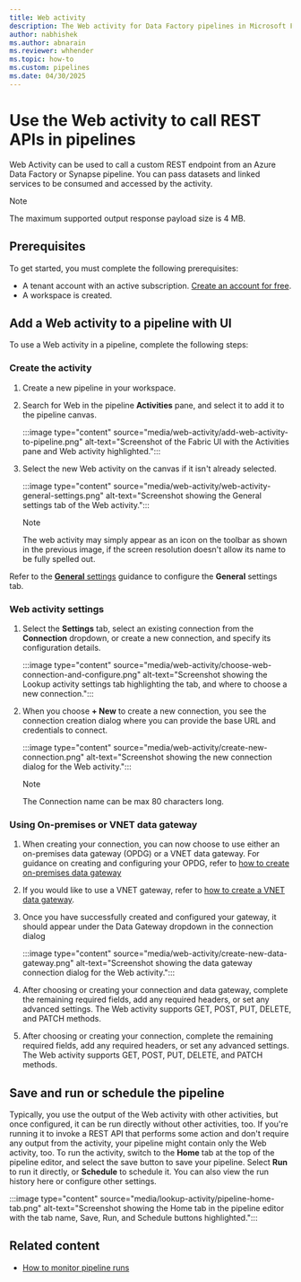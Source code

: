 ```yaml
---
title: Web activity
description: The Web activity for Data Factory pipelines in Microsoft Fabric allows you to make requests to REST APIs on the web and retrieve their results.
author: nabhishek
ms.author: abnarain
ms.reviewer: whhender
ms.topic: how-to
ms.custom: pipelines
ms.date: 04/30/2025
---
```


# Use the Web activity to call REST APIs in pipelines

Web Activity can be used to call a custom REST endpoint from an Azure Data Factory or Synapse pipeline. You can pass datasets and linked services to be consumed and accessed by the activity.

> [!NOTE]
> The maximum supported output response payload size is 4 MB.

## Prerequisites

To get started, you must complete the following prerequisites:

- A tenant account with an active subscription. [Create an account for free](../fundamentals/fabric-trial.md).
- A workspace is created.

## Add a Web activity to a pipeline with UI

To use a Web activity in a pipeline, complete the following steps:

### Create the activity

1. Create a new pipeline in your workspace.
1. Search for Web in the pipeline **Activities** pane, and select it to add it to the pipeline canvas.

   :::image type="content" source="media/web-activity/add-web-activity-to-pipeline.png" alt-text="Screenshot of the Fabric UI with the Activities pane and Web activity highlighted.":::

1. Select the new Web activity on the canvas if it isn't already selected.

   :::image type="content" source="media/web-activity/web-activity-general-settings.png" alt-text="Screenshot showing the General settings tab of the Web activity.":::

   > [!NOTE]
   > The web activity may simply appear as an icon on the toolbar as shown in the previous image, if the screen resolution doesn't allow its name to be fully spelled out.

Refer to the [**General** settings](activity-overview.md#general-settings) guidance to configure the **General** settings tab.

### Web activity settings

1. Select the **Settings** tab, select an existing connection from the **Connection** dropdown, or create a new connection, and specify its configuration details.

   :::image type="content" source="media/web-activity/choose-web-connection-and-configure.png" alt-text="Screenshot showing the Lookup activity settings tab highlighting the tab, and where to choose a new connection.":::

1. When you choose **+ New** to create a new connection, you see the connection creation dialog where you can provide the base URL and credentials to connect.

   :::image type="content" source="media/web-activity/create-new-connection.png" alt-text="Screenshot showing the new connection dialog for the Web activity.":::

   > [!NOTE]
   > The Connection name can be max 80 characters long.
   
### Using On-premises or VNET data gateway
1. When creating your connection, you can now choose to use either an on-premises data gateway (OPDG) or a VNET data gateway. For guidance on creating and configuring your OPDG, refer to [how to create on-premises data gateway](how-to-access-on-premises-data.md)

1. If you would like to use a VNET gateway, refer to [how to create a VNET data gateway](/data-integration/vnet/create-data-gateways).

1. Once you have successfully created and configured your gateway, it should appear under the Data Gateway dropdown in the connection dialog

	:::image type="content" source="media/web-activity/create-new-data-gateway.png" alt-text="Screenshot showing the data gateway connection dialog for the Web activity.":::

1. After choosing or creating your connection and data gateway, complete the remaining required fields, add any required headers, or set any advanced settings. The Web activity supports GET, POST, PUT, DELETE, and PATCH methods.

1. After choosing or creating your connection, complete the remaining required fields, add any required headers, or set any advanced settings. The Web activity supports GET, POST, PUT, DELETE, and PATCH methods.

## Save and run or schedule the pipeline

Typically, you use the output of the Web activity with other activities, but once configured, it can be run directly without other activities, too. If you're running it to invoke a REST API that performs some action and don't require any output from the activity, your pipeline might contain only the Web activity, too. To run the activity, switch to the **Home** tab at the top of the pipeline editor, and select the save button to save your pipeline. Select **Run** to run it directly, or **Schedule** to schedule it.  You can also view the run history here or configure other settings.

:::image type="content" source="media/lookup-activity/pipeline-home-tab.png" alt-text="Screenshot showing the Home tab in the pipeline editor with the tab name, Save, Run, and Schedule buttons highlighted.":::

## Related content

- [How to monitor pipeline runs](monitor-pipeline-runs.md)
